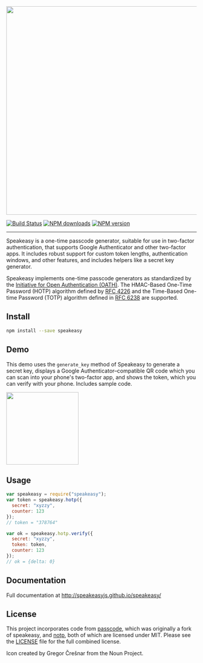 <img src="http://i.imgur.com/qRyNMx4.png" width="550">

[![Build Status](https://travis-ci.org/speakeasyjs/speakeasy.svg?branch=v2)](https://travis-ci.org/speakeasyjs/speakeasy)
[![NPM downloads](https://img.shields.io/npm/dt/speakeasy.svg)](https://www.npmjs.com/package/speakeasy)
[![NPM version](https://img.shields.io/npm/v/speakeasy.svg)](https://www.npmjs.com/package/speakeasy)

---

Speakeasy is a one-time passcode generator, suitable for use in two-factor
authentication, that supports Google Authenticator and other two-factor apps.
It includes robust support for custom token lengths, authentication windows,
and other features, and includes helpers like a secret key generator.

Speakeasy implements one-time passcode generators as standardized by the
[Initiative for Open Authentication (OATH)][oath]. The HMAC-Based One-Time
Password (HOTP) algorithm defined by [RFC 4226][rfc4226] and the Time-Based
One-time Password (TOTP) algorithm defined in [RFC 6238][rfc6238] are
supported.

## Install

```sh
npm install --save speakeasy
```

## Demo

This demo uses the `generate_key` method of Speakeasy to generate a secret key,
displays a Google Authenticator–compatible QR code which you can scan into your
phone's two-factor app, and shows the token, which you can verify with your
phone. Includes sample code.

<a href="https://sedemo-mktb.rhcloud.com/"><img src="http://i.imgur.com/HN11GTW.png" width="191"></a>

## Usage

```js
var speakeasy = require("speakeasy");
var token = speakeasy.hotp({
  secret: "xyzzy",
  counter: 123
});
// token = "378764"

var ok = speakeasy.hotp.verify({
  secret: "xyzzy",
  token: token,
  counter: 123
});
// ok = {delta: 0}
```

## Documentation

Full documentation at http://speakeasyjs.github.io/speakeasy/

## License

This project incorporates code from [passcode][], which was originally a
fork of speakeasy, and [notp][], both of which are licensed under MIT.
Please see the [LICENSE](LICENSE) file for the full combined license.

Icon created by Gregor Črešnar from the Noun Project.

[passcode]: http://github.com/mikepb/passcode
[notp]: https://github.com/guyht/notp
[oath]: http://www.openauthentication.org/
[rfc4226]: https://tools.ietf.org/html/rfc4226
[rfc6238]: https://tools.ietf.org/html/rfc6238
